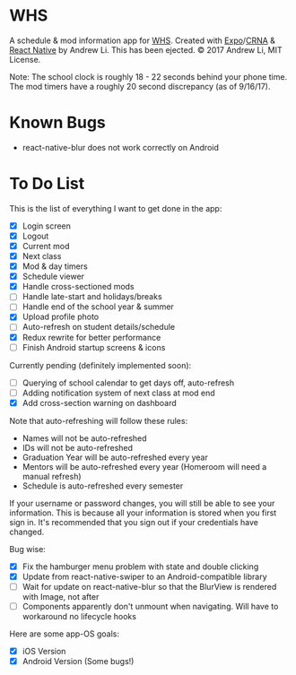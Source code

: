 # WHS

A schedule & mod information app for [WHS](http://whs.westside66.org/). Created
with [Expo](https://expo.io/)/[CRNA](https://github.com/react-community/create-react-native-app)
& [React Native](https://facebook.github.io/react-native/) by Andrew Li. This has
been ejected. © 2017 Andrew Li, MIT License.

Note: The school clock is roughly 18 - 22 seconds behind your phone time. The mod
timers have a roughly 20 second discrepancy (as of 9/16/17).

# Known Bugs

- react-native-blur does not work correctly on Android

# To Do List

This is the list of everything I want to get done in the app:

- [x] Login screen
- [x] Logout
- [x] Current mod
- [x] Next class
- [x] Mod & day timers
- [x] Schedule viewer
- [x] Handle cross-sectioned mods
- [ ] Handle late-start and holidays/breaks
- [ ] Handle end of the school year & summer
- [x] Upload profile photo
- [ ] Auto-refresh on student details/schedule
- [x] Redux rewrite for better performance
- [ ] Finish Android startup screens & icons

Currently pending (definitely implemented soon):

- [ ] Querying of school calendar to get days off, auto-refresh
- [ ] Adding notification system of next class at mod end
- [x] Add cross-section warning on dashboard

Note that auto-refreshing will follow these rules:

- Names will not be auto-refreshed
- IDs will not be auto-refreshed
- Graduation Year will be auto-refreshed every year
- Mentors will be auto-refreshed every year (Homeroom will need a manual refresh)
- Schedule is auto-refreshed every semester

If your username or password changes, you will still be able to see your information.
This is because all your information is stored when you first sign in. It's recommended
that you sign out if your credentials have changed.

Bug wise:

- [x] Fix the hamburger menu problem with state and double clicking
- [x] Update from react-native-swiper to an Android-compatible library
- [ ] Wait for update on react-native-blur so that the BlurView is rendered with Image, not after
- [ ] Components apparently don't unmount when navigating. Will have to workaround no lifecycle hooks

Here are some app-OS goals:

- [x] iOS Version
- [x] Android Version (Some bugs!)
